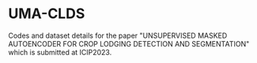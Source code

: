 # UMA-CLDS
Codes and dataset details for the paper "UNSUPERVISED MASKED AUTOENCODER FOR CROP LODGING DETECTION AND SEGMENTATION" which is submitted at ICIP2023.
